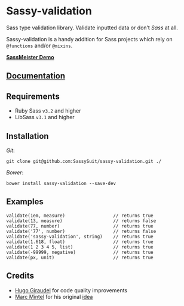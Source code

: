 # Sassy-validation 

Sass type validation library. Validate inputted data or don’t *Sass* at all.

Sassy-validation is a handy addition for Sass projects which rely on `@functions` and/or `@mixins`. 

[__SassMeister Demo__](http://sassmeister.com/gist/cad7bc024664d2e4e15d)

## [Documentation](http://sassysuit.github.io/sassy-validation)

## Requirements

* Ruby Sass `v3.2` and higher 
* LibSass `v3.1` and higher

## Installation

_Git_:

    git clone git@github.com:SassySuit/sassy-validation.git ./

_Bower_:

    bower install sassy-validation --save-dev

## Examples

    validate(1em, measure)                  // returns true
    validate(13, measure)                   // returns false
    validate(77, number)                    // returns true
    validate('77', number)                  // returns false
    validate('sassy-validation', string)    // returns true
    validate(1.618, float)                  // returns true
    validate(1 2 3 4 5, list)               // returns true
    validate(-99999, negative)              // returns true
    validate(px, unit)                      // returns true

## Credits

* [Hugo Giraudel](http://hugogiraudel.com/) for code quality improvements
* [Marc Mintel](https://twitter.com/marcmintel) for his original [idea](https://medium.com/@marcmintel/validating-parameters-in-sass-a0cac60c6222
)
